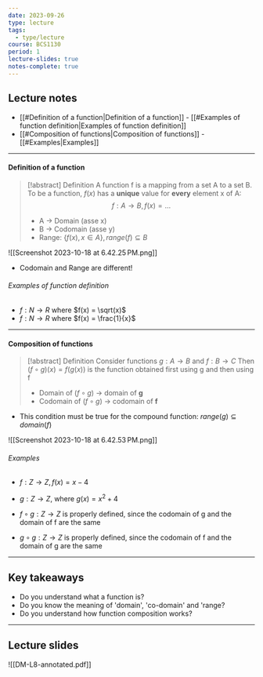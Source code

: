 ```yaml
---
date: 2023-09-26
type: lecture
tags:
  - type/lecture
course: BCS1130
period: 1
lecture-slides: true
notes-complete: true
---
```

## Lecture notes
- [[#Definition of a function|Definition of a function]]
		- [[#Examples of function definition|Examples of function definition]]
- [[#Composition of functions|Composition of functions]]
		- [[#Examples|Examples]]
- - - 
#### Definition of a function
> [!abstract] Definition
> A function f is a mapping from a set A to a set B. To be a function, $f(x)$ has a **unique** value for **every** element x of A:
> $$f: A→B, f(x) = …$$
> 
> - A → Domain (asse x)
> - B → Codomain (asse y)
> - Range: $\{f(x), x \in A\}, range(f) \subseteq B$

![[Screenshot 2023-10-18 at 6.42.25 PM.png]]
- Codomain and Range are different!
###### Examples of function definition
- $f: N \to R$ where $f(x) = \sqrt(x)$
- $f: N → R$ where $f(x) = \frac{1}{x}$
- - - 

#### Composition of functions
> [!abstract] Definition
> Consider functions $g: A→B$ and $f: B→C$
> Then $(f \circ g)(x) = f(g(x))$ is the function obtained first using g and then using f
> 
> - Domain of $(f \circ g)$ → domain of **g**
> - Codomain of $(f \circ g)$ → codomain of **f**

- This condition must be true for the compound function: $range(g) \subseteq domain(f)$

![[Screenshot 2023-10-18 at 6.42.53 PM.png]]
###### Examples
- $f: Z → Z, f(x) = x -4$
- $g: Z → Z$, where $g(x) = x^2 + 4$

- $f \circ g : Z → Z$ is properly defined, since the codomain of g and the domain of f are the same
- $g \circ g: Z → Z$ is properly defined, since the codomain of f and the domain of g are the same
- - - 


## Key takeaways
- Do you understand what a function is?
- ﻿﻿Do you know the meaning of 'domain', 'co-domain' and 'range?
- ﻿﻿Do you understand how function composition works?

- - - 
## Lecture slides
![[DM-L8-annotated.pdf]]